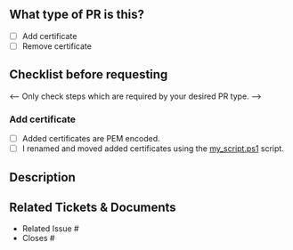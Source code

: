 ## What type of PR is this?

- [ ] Add certificate
- [ ] Remove certificate

## Checklist before requesting
<--
Only check steps which are required by your desired PR type.
-->
### Add certificate
- [ ] Added certificates are PEM encoded.
- [ ] I renamed and moved added certificates using the [my_script.ps1](../README.md) script.

## Description

<!--
Explain why you like to add/remove the desired certificate and provide a public accessible source if possible.
-->

## Related Tickets & Documents

<!--
For pull requests that relate or close an issue, please include them
below.  We like to follow [Github's guidance on linking issues to pull requests](https://docs.github.com/en/issues/tracking-your-work-with-issues/linking-a-pull-request-to-an-issue).

For example having the text: "closes #1234" would connect the current pull
request to issue 1234.  And when we merge the pull request, Github will
automatically close the issue.
-->

- Related Issue #
- Closes #
